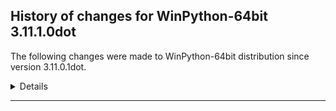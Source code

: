 ﻿## History of changes for WinPython-64bit 3.11.1.0dot

The following changes were made to WinPython-64bit distribution since version 3.11.0.1dot.

<details>
### Python packages

Upgraded packages:

  * [msvc_runtime](https://pypi.org/project/msvc_runtime) 14.32.31326 → 14.34.31931 (Install the Microsoft&#8482; Visual C++&#8482; runtime DLLs to the sys.prefix and Scripts directories)
  * [pip](https://pypi.org/project/pip) 22.3 → 22.3.1 (The PyPA recommended tool for installing Python packages.)
  * [Python](http://www.python.org/) 3.11.0 → 3.11.1 (Python programming language with standard library)
  * [wheel](https://pypi.org/project/wheel) 0.37.1 → 0.38.4 (A built-package format for Python)
  * [winpython](http://winpython.github.io/) 5.1.20221030 → 5.3.20221231 (WinPython distribution tools, including WPPM)


</details>
* * *
